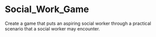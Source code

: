 # Social_Work_Game
Create a game that puts an aspiring social worker through a practical scenario that a social worker may encounter.
